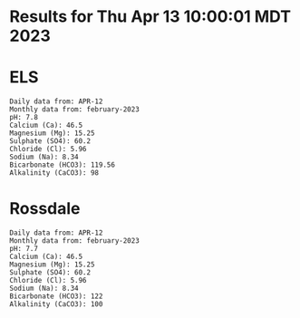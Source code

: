 # Results for Thu Apr 13 10:00:01 MDT 2023
# ELS
```
Daily data from: APR-12
Monthly data from: february-2023
pH: 7.8
Calcium (Ca): 46.5
Magnesium (Mg): 15.25
Sulphate (SO4): 60.2
Chloride (Cl): 5.96
Sodium (Na): 8.34
Bicarbonate (HCO3): 119.56
Alkalinity (CaCO3): 98
```
# Rossdale
```
Daily data from: APR-12
Monthly data from: february-2023
pH: 7.7
Calcium (Ca): 46.5
Magnesium (Mg): 15.25
Sulphate (SO4): 60.2
Chloride (Cl): 5.96
Sodium (Na): 8.34
Bicarbonate (HCO3): 122
Alkalinity (CaCO3): 100
```
